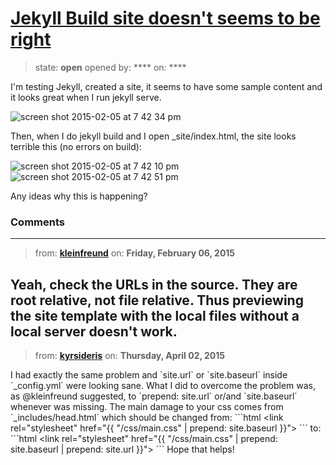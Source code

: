 # [Jekyll Build site doesn&#x27;t seems to be right](https://github.com/jekyll/jekyll-help/issues/267)

> state: **open** opened by: **** on: ****

I&#x27;m testing Jekyll, created a site, it seems to have some sample content and it looks great when I run jekyll serve.

![screen shot 2015-02-05 at 7 42 34 pm](https://cloud.githubusercontent.com/assets/1278556/6069897/4851bfd0-ad6f-11e4-9dc9-dd624c1fae4e.png)

Then, when I do jekyll build and I open _site/index.html, the site looks terrible this (no errors on build):

![screen shot 2015-02-05 at 7 42 10 pm](https://cloud.githubusercontent.com/assets/1278556/6069904/4f79f3f4-ad6f-11e4-9883-1f573d28a2bc.png)
![screen shot 2015-02-05 at 7 42 51 pm](https://cloud.githubusercontent.com/assets/1278556/6069906/524c8f1a-ad6f-11e4-88f5-b08937290caa.png)


Any ideas why this is happening?



### Comments

---
> from: [**kleinfreund**](https://github.com/jekyll/jekyll-help/issues/267#issuecomment-73226423) on: **Friday, February 06, 2015**

Yeah, check the URLs in the source. They are root relative, not file relative. Thus previewing the site template with the local files without a local server doesn&#x27;t work. 
---
> from: [**kyrsideris**](https://github.com/jekyll/jekyll-help/issues/267#issuecomment-88921582) on: **Thursday, April 02, 2015**

I had exactly the same problem and &#x60;site.url&#x60; or &#x60;site.baseurl&#x60; inside &#x60;_config.yml&#x60; were looking sane. What I did to overcome the problem was, as @kleinfreund suggested, to &#x60;prepend: site.url&#x60; or/and &#x60;site.baseurl&#x60; whenever was missing.
The main damage to your css comes from &#x60;_includes/head.html&#x60; which should be changed from:
&#x60;&#x60;&#x60;html
&lt;link rel=&quot;stylesheet&quot; href=&quot;{{ &quot;/css/main.css&quot; | prepend: site.baseurl }}&quot;&gt;
&#x60;&#x60;&#x60;
to:
&#x60;&#x60;&#x60;html
&lt;link rel=&quot;stylesheet&quot; href=&quot;{{ &quot;/css/main.css&quot; | prepend: site.baseurl | prepend: site.url }}&quot;&gt;
&#x60;&#x60;&#x60;
Hope that helps!
